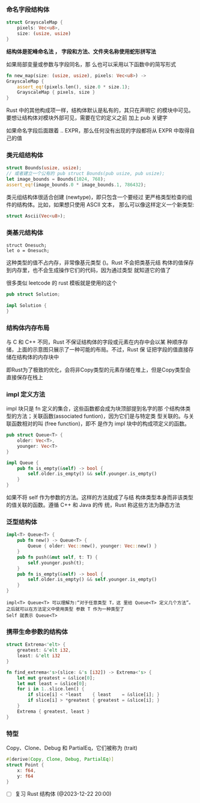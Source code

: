 ### 命名字段结构体
```rust
struct GrayscaleMap {
    pixels: Vec<u8>,
    size: (usize, usize)
}
```

**结构体是驼峰命名法 ， 字段和方法、文件夹名称使用蛇形拼写法**

如果局部变量或参数与字段同名，那 么也可以采用以下函数中的简写形式
```rust
fn new_map(size: (usize, usize), pixels: Vec<u8>) ->
GrayscaleMap {
    assert_eq!(pixels.len(), size.0 * size.1);
    GrayscaleMap { pixels, size }
}
```

Rust 中的其他构成项一样，结构体默认是私有的，其只在声明它 的模块中可见。要想让结构体对模块外部可见，需要在它的定义之前 加上 pub 关键字

如果命名字段后面跟着 .. EXPR，那么任何没有出现的字段都将从 EXPR 中取得自己的值

### 类元组结构体

```rust
struct Bounds(usize, usize);
// 或者建立一个公有的 pub struct Bounds(pub usize, pub usize);
let image_bounds = Bounds(1024, 768);
assert_eq!(image_bounds.0 * image_bounds.1, 786432);
```

类元组结构体很适合创建 (newtype)，即只包含一个要经过 更严格类型检查的组件的结构体。比如，如果想只使用 ASCII 文本， 那么可以像这样定义一个新类型:
```rust
struct Ascii(Vec<u8>);
```

### 类基元结构体

```
struct Onesuch;
let o = Onesuch;
```

这种类型的值不占内存，非常像基元类型 ()。Rust 不会把类基元结 构体的值保存到内存里，也不会生成操作它们的代码，因为通过类型 就知道它的值了

很多类似 leetcode 的 rust 模板就是使用的这个 
```rust
pub struct Solution;  
  
impl Solution {
}
```

### 结构体内存布局

与 C 和 C++ 不同，Rust 不保证结构体的字段或元素在内存中会以某 种顺序存储，上面的示意图只展示了一种可能的布局。不过，Rust 保 证把字段的值直接存储在结构体的内存块中

即Rust为了极致的优化，会将非Copy类型的元素存储在堆上，但是Copy类型会直接保存在栈上

### impl 定义方法

impl 块只是 fn 定义的集合，这些函数都会成为块顶部提到名字的那 个结构体类型的方法；关联函数(associated funtion)，因为它们是与特定类 型关联的。与关联函数相对的叫 (free function)，即不 是作为 impl 块中的构成项定义的函数。

```rust
pub struct Queue<T> {
    older: Vec<T>,
    younger: Vec<T>
}

impl Queue {
    pub fn is_empty(&self) -> bool {
        self.older.is_empty() && self.younger.is_empty()
    }
}
```

如果不将 self 作为参数的方法。这样的方法就成了与结 构体类型本身而非该类型的值关联的函数。遵循 C++ 和 Java 的传 统，Rust 称这些方法为静态方法

### 泛型结构体

```rust
impl<T> Queue<T> {
    pub fn new() -> Queue<T> {
        Queue { older: Vec::new(), younger: Vec::new() }
    }
    pub fn push(&mut self, t: T) {
        self.younger.push(t);
    }
    pub fn is_empty(&self) -> bool {
        self.older.is_empty() && self.younger.is_empty()
    }
}
```

```
impl<T> Queue<T> 可以理解为:“对于任意类型 T，这 里给 Queue<T> 定义几个方法”。之后就可以在方法定义中使用类型 参数 T 作为一种类型了
Self 就表示 Queue<T>
```

### 携带生命参数的结构体

```rust
struct Extrema<'elt> {
    greatest: &'elt i32,
    least: &'elt i32
}

fn find_extrema<'s>(slice: &'s [i32]) -> Extrema<'s> {
    let mut greatest = &slice[0];
    let mut least = &slice[0];
    for i in 1..slice.len() {
        if slice[i] < *least    { least    = &slice[i]; }
        if slice[i] > *greatest { greatest = &slice[i]; }
    }
    Extrema { greatest, least }
}

```

### 特型

Copy、Clone、Debug 和 PartialEq，它们被称为 (trait)
```rust
#[derive(Copy, Clone, Debug, PartialEq)]
struct Point {
	x: f64,
	y: f64 
}
```



- [ ] 复习 Rust 结构体 (@2023-12-22 20:00)